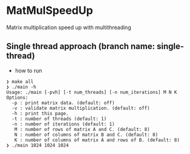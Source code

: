 # MatMulSpeedUp
Matrix multiplication speed up with multithreading

## Single thread approach (branch name: single-thread)
- how to run
```shell
❯ make all
❯ ./main -h
Usage: ./main [-pvh] [-t num_threads] [-n num_iterations] M N K
Options:
  -p : print matrix data. (default: off)
  -v : validate matrix multiplication. (default: off)
  -h : print this page.
  -t : number of threads (default: 1)
  -n : number of iterations (default: 1)
   M : number of rows of matrix A and C. (default: 8)
   N : number of columns of matrix B and C. (default: 8)
   K : number of columns of matrix A and rows of B. (default: 8)
❯ ./main 1024 1024 1024
```